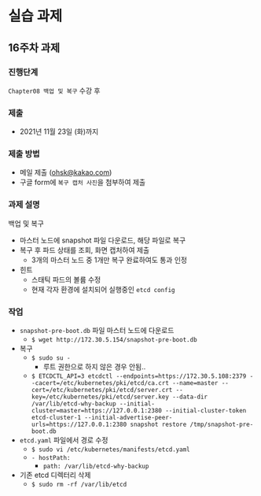 # 실습 과제

## 16주차 과제

### 진행단계
`Chapter08 백업 및 복구` 수강 후 

### 제출
* 2021년 11월 23일 (화)까지

### 제출 방법
* 메일 제출 (ohsk@kakao.com)
* 구글 form에 `복구 캡처 사진`을 첨부하여 제출

### 과제 설명
백업 및 복구
* 마스터 노드에 snapshot 파일 다운로드, 해당 파일로 복구
* 복구 후 파드 상태를 조회, 화면 캡처하여 제출
  * 3개의 마스터 노드 중 1개만 복구 완료하여도 통과 인정
* 힌트
  * 스태틱 파드의 볼륨 수정
  * 현재 각자 환경에 설치되어 실행중인 `etcd config`

### 작업
* `snapshot-pre-boot.db` 파일 마스터 노드에 다운로드
  * `$ wget http://172.30.5.154/snapshot-pre-boot.db`
* 복구
  * `$ sudo su -`
    * 루트 권한으로 하지 않은 경우 안됨..
  * `$ ETCDCTL_API=3 etcdctl --endpoints=https://172.30.5.108:2379 --cacert=/etc/kubernetes/pki/etcd/ca.crt --name=master --cert=/etc/kubernetes/pki/etcd/server.crt --key=/etc/kubernetes/pki/etcd/server.key --data-dir /var/lib/etcd-why-backup --initial-cluster=master=https://127.0.0.1:2380 --initial-cluster-token etcd-cluster-1 --initial-advertise-peer-urls=https://127.0.0.1:2380 snapshot restore /tmp/snapshot-pre-boot.db`
* `etcd.yaml` 파일에서 경로 수정
  * `$ sudo vi /etc/kubernetes/manifests/etcd.yaml`
  * `- hostPath:`
    * `path: /var/lib/etcd-why-backup`
* 기존 etcd 디렉터리 삭제
  * `$ sudo rm -rf /var/lib/etcd`